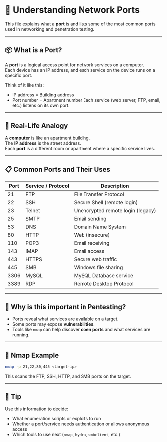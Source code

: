 # 🔌 Understanding Network Ports

This file explains what a **port** is and lists some of the most common ports used in networking and penetration testing.

---

## 📦 What is a Port?

A **port** is a logical access point for network services on a computer.  
Each device has an IP address, and each service on the device runs on a specific port.

Think of it like this:
- IP address = Building address
- Port number = Apartment number
Each service (web server, FTP, email, etc.) listens on its own port.

---

## 🏢 Real-Life Analogy

A **computer** is like an apartment building.  
The **IP address** is the street address.  
Each **port** is a different room or apartment where a specific service lives.

---

## 📋 Common Ports and Their Uses

| Port | Service / Protocol | Description                     |
|------|---------------------|---------------------------------|
| 21   | FTP                 | File Transfer Protocol          |
| 22   | SSH                 | Secure Shell (remote login)     |
| 23   | Telnet              | Unencrypted remote login (legacy) |
| 25   | SMTP                | Email sending                   |
| 53   | DNS                 | Domain Name System              |
| 80   | HTTP                | Web (insecure)                  |
| 110  | POP3                | Email receiving                 |
| 143  | IMAP                | Email access                    |
| 443  | HTTPS               | Secure web traffic              |
| 445  | SMB                 | Windows file sharing            |
| 3306 | MySQL               | MySQL Database service          |
| 3389 | RDP                 | Remote Desktop Protocol         |

---

## 🎯 Why is this important in Pentesting?

- Ports reveal what services are available on a target.
- Some ports may expose **vulnerabilities**.
- Tools like `nmap` can help discover **open ports** and what services are running.

---

## 🧪 Nmap Example

```bash
nmap -p 21,22,80,445 <target-ip>
```

This scans the FTP, SSH, HTTP, and SMB ports on the target.

---

## 🧠 Tip

Use this information to decide:
- What enumeration scripts or exploits to run
- Whether a port/service needs authentication or allows anonymous access
- Which tools to use next (`nmap`, `hydra`, `smbclient`, etc.)
